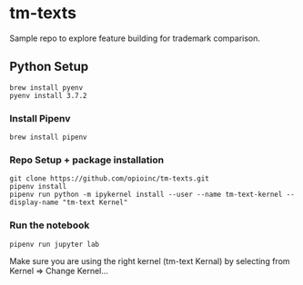 # tm-texts
Sample repo to explore feature building for trademark comparison. 

## Python Setup
```
brew install pyenv
pyenv install 3.7.2
```

### Install Pipenv
```
brew install pipenv
```

### Repo Setup + package installation
```
git clone https://github.com/opioinc/tm-texts.git
pipenv install
pipenv run python -m ipykernel install --user --name tm-text-kernel --display-name "tm-text Kernel"
```

### Run the notebook
```
pipenv run jupyter lab
```

Make sure you are using the right kernel (tm-text Kernal) by selecting from Kernel => Change Kernel...